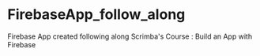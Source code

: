# FirebaseApp_follow_along
Firebase App created following along Scrimba's Course : Build an App with Firebase
